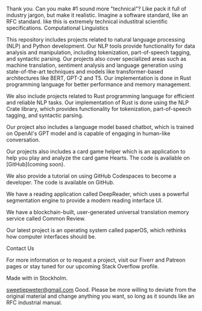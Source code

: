 Thank you. Can you make #1 sound more "technical"? Like pack it full of industry jargon, but make it realistic. Imagine a software standard, like an RFC standard. like this is extremely technical industitral scientific specifications.
Computational Linguistics

This repository includes projects related to natural language processing (NLP) and Python development. Our NLP tools provide functionality for data analysis and manipulation, including tokenization, part-of-speech tagging, and syntactic parsing. Our projects also cover specialized areas such as machine translation, sentiment analysis and language generation using state-of-the-art techniques and models like transformer-based architectures like BERT, GPT-2 and T5. Our implementation is done in Rust programming language for better performance and memory management.

We also include projects related to Rust programming language for efficient and reliable NLP tasks. Our implementation of Rust is done using the NLP Crate library, which provides functionality for tokenization, part-of-speech tagging, and syntactic parsing.

Our project also includes a language model based chatbot, which is trained on OpenAI's GPT model and is capable of engaging in human-like conversation.

Our projects also includes a card game helper which is an application to help you play and analyze the card game Hearts. The code is available on [GitHub](coming soon).

We also provide a tutorial on using GitHub Codespaces to become a developer. The code is available on GitHub.

We have a reading application called DeepReader, which uses a powerful segmentation engine to provide a modern reading interface UI.

We have a blockchain-built, user-generated universal translation memory service called Common Review.

Our latest project is an operating system called paperOS, which rethinks how computer interfaces should be.

Contact Us

For more information or to request a project, visit our Fiverr and Patreon pages or stay tuned for our upcoming Stack Overflow profile.

Made with in Stockholm.



sweetiepweter@gmail.com
Good. Please be more willing to deviate from the original material and change anything you want, so long as it sounds like an RFC industrial manual.
